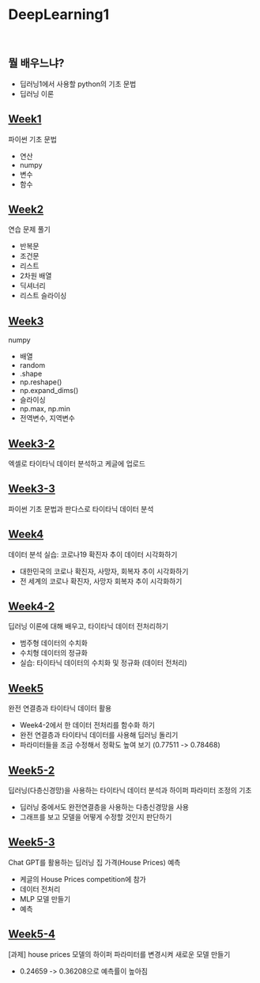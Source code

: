# DeepLearning1

<br>

## 뭘 배우느냐?
- 딥러닝1에서 사용할 python의 기초 문법
- 딥러닝 이론

## [Week1](https://github.com/kimayeon-hub/DeepLearning1/blob/main/Week1.ipynb)
파이썬 기초 문법
- 연산
- numpy
- 변수
- 함수

## [Week2](https://github.com/kimayeon-hub/DeepLearning1/blob/main/Week2.ipynb)
연습 문제 풀기
- 반복문
- 조건문
- 리스트
- 2차원 배열
- 딕셔너리
- 리스트 슬라이싱

## [Week3](https://github.com/kimayeon-hub/DeepLearning1/blob/main/Week3.ipynb)
numpy
- 배열
- random
- .shape
- np.reshape()
- np.expand_dims()
- 슬라이싱
- np.max, np.min
- 전역변수, 지역변수

## [Week3-2](https://github.com/kimayeon-hub/DeepLearning1/blob/main/Week3_2.ipynb)
엑셀로 타이타닉 데이터 분석하고 케글에 업로드

## [Week3-3](https://github.com/kimayeon-hub/DeepLearning1/blob/main/Week3_3.ipynb)
파이썬 기초 문법과 판다스로 타이타닉 데이터 분석

## [Week4](https://github.com/kimayeon-hub/DeepLearning1/blob/main/Week4.ipynb)
데이터 분석 실습: 코로나19 확진자 추이 데이터 시각화하기
- 대한민국의 코로나 확진자, 사망자, 회복자 추이 시각화하기
- 전 세계의 코로나 확진자, 사망자 회복자 추이 시각화하기

## [Week4-2](https://github.com/kimayeon-hub/DeepLearning1/blob/main/Week4_2.ipynb)
딥러닝 이론에 대해 배우고, 타이타닉 데이터 전처리하기
- 범주형 데이터의 수치화
- 수치형 데이터의 정규화
- 실습: 타이타닉 데이터의 수치화 및 정규화 (데이터 전처리)

## [Week5](https://github.com/kimayeon-hub/DeepLearning1/blob/main/Week5.ipynb)
완전 연결층과 타이타닉 데이터 활용
- Week4-2에서 한 데이터 전처리를 함수화 하기
- 완전 연결층과 타이타닉 데이터를 사용해 딥러닝 돌리기
- 파라미터들을 조금 수정해서 정확도 높여 보기 (0.77511 -> 0.78468)

## [Week5-2](https://github.com/kimayeon-hub/DeepLearning1/blob/main/Week5_2.ipynb)
딥러닝(다층신경망)을 사용하는 타이타닉 데이터 분석과 하이퍼 파라미터 조정의 기초
- 딥러닝 중에서도 완전연결층을 사용하는 다층신경망을 사용
- 그래프를 보고 모델을 어떻게 수정할 것인지 판단하기

## [Week5-3](https://github.com/kimayeon-hub/DeepLearning1/blob/main/Week5_3.ipynb)
Chat GPT를 활용하는 딥러닝 집 가격(House Prices) 예측
- 케글의 House Prices competition에 참가
- 데이터 전처리
- MLP 모델 만들기
- 예측

## [Week5-4](https://github.com/kimayeon-hub/DeepLearning1/blob/main/Week5_4.ipynb)
[과제] house prices 모델의 하이퍼 파라미터를 변경시켜 새로운 모델 만들기
-  0.24659 -> 0.36208으로 예측률이 높아짐
